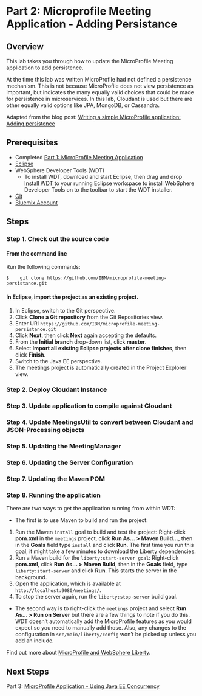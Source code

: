 # Part 2: Microprofile Meeting Application - Adding Persistance

## Overview
This lab takes you through how to update the MicroProfile Meeting application to add persistence.

At the time this lab was written MicroProfile had not defined a persistence mechanism. This is not because MicroProfile does not view persistence as important, but indicates the many equally valid choices that could be made for persistence in microservices. In this lab, Cloudant is used but there are other equally valid options like JPA, MongoDB, or Cassandra.

Adapted from the blog post: [Writing a simple MicroProfile application: Adding persistence](https://developer.ibm.com/wasdev/docs/writing-simple-microprofile-application-2-adding-persistence/)

## Prerequisites
 * Completed [Part 1: MicroProfile Meeting Application](https://github.com/IBM/microprofile-meeting)
 * [Eclipse](http://www.eclipse.org/downloads/packages/eclipse-ide-java-ee-developers/mars2)
 * WebSphere Developer Tools (WDT)
   * To install WDT, download and start Eclipse, then drag and drop [Install WDT](http://marketplace.eclipse.org/marketplace-client-intro?mpc_install=1778478) to your running Eclipse workspace to install WebSphere Developer Tools on to the toolbar to start the WDT installer.
 * [Git](https://git-scm.com/downloads)
 * [Bluemix Account](bluemix.net)
 
 ## Steps
 ### Step 1. Check out the source code

  #### From the command line
  Run the following commands:
  
  ```
  $    git clone https://github.com/IBM/microprofile-meeting-persistance.git
  ```

  #### In Eclipse, import the project as an existing project.
  1. In Eclipse, switch to the Git perspective.
  2. Click **Clone a Git repository** from the Git Repositories view.
  3. Enter URI `https://github.com/IBM/microprofile-meeting-persistance.git`
  4. Click **Next**, then click **Next** again accepting the defaults.
  5. From the **Initial branch** drop-down list, click **master**.
  6. Select **Import all existing Eclipse projects after clone finishes**, then click **Finish**.
  7. Switch to the Java EE perspective.
  8. The meetings project is automatically created in the Project Explorer view.
  
  ### Step 2. Deploy Cloudant Instance
  
  ### Step 3. Update application to compile against Cloudant
  
  ### Step 4. Update MeetingsUtil to convert between Cloudant and JSON-Processing objects
  
  ### Step 5. Updating the MeetingManager
  
  ### Step 6. Updating the Server Configuration
  
  ### Step 7. Updating the Maven POM
  
  ### Step 8. Running the application
There are two ways to get the application running from within WDT:

 * The first is to use Maven to build and run the project:
 1. Run the Maven `install` goal to build and test the project: Right-click **pom.xml** in the `meetings` project, click **Run As… > Maven Build…**, then in the **Goals** field type `install` and click **Run**. The first time you run this goal, it might take a few minutes to download the Liberty dependencies.
 2. Run a Maven build for the `liberty:start-server goal`: Right-click **pom.xml**, click **Run As… > Maven Build**, then in the **Goals** field, type `liberty:start-server` and click **Run**. This starts the server in the background.
 3. Open the application, which is available at `http://localhost:9080/meetings/`.
 4. To stop the server again, run the `liberty:stop-server` build goal.

 * The second way is to right-click the `meetings` project and select **Run As… > Run on Server** but there are a few things to note if you do this. WDT doesn’t automatically add the MicroProfile features as you would expect so you need to manually add those. Also, any changes to the configuration in `src/main/liberty/config` won’t be picked up unless you add an include.

Find out more about [MicroProfile and WebSphere Liberty](https://developer.ibm.com/wasdev/docs/microprofile/).

## Next Steps
Part 3: [MicroProfile Application - Using Java EE Concurrency](https://github.com/IBM/microprofile-meeting-concurrency)
